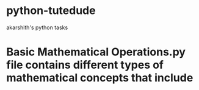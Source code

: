 # python-tutedude
akarshith's python tasks

# Basic Mathematical Operations.py file contains different types of mathematical concepts that include 
